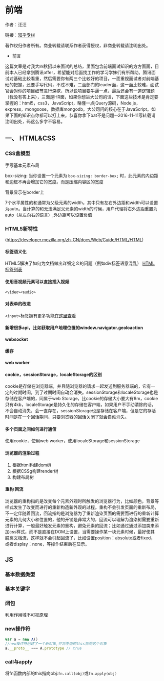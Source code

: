 # 前端

作者：汪汪

链接：[知乎专栏](https://zhuanlan.zhihu.com/p/22606894)

著作权归作者所有。商业转载请联系作者获得授权，非商业转载请注明出处。

* 前言

这篇文章是对我大四秋招以来面试的总结，里面包含前端面试知识的方方面面，目前本人已经拿到腾讯offer，希望能对后面找工作的学习学妹们有所帮助。腾讯面试对基础比较看重，然后需要你有两三个比较好的项目，一面重视面试者对前端基础的把握，还要手写代码，不过不难，二面部门的leader面，这一面比较难，面试官会对你的项目细节进行深挖，所以说项目要牛逼一点，最后还会有一道逻辑题（我没有答上来），三面是HR面，如果你想进大公司的话，下面这些技术是肯定要掌握的：html5，css3，JavaScript，略懂一点jQuery源码，Node.js，express，mongoose，数据库mongodb。大公司问的核心在于JavaScript。如果下面的知识点你都可以打上来，恭喜你拿下bat不是问题--2016-11-11写转载请注明出处，码这么多字不容易。

## 一、 HTML&CSS

### CSS盒模型

手写基本元素布局

box-sizing: 当你设置一个元素为 `box-sizing: border-box;` 时，此元素的内边距和边框不再会增加它的宽度。而是压缩内容区的宽度

背景显示在border上

7个水平属性的和通常为父级元素的width，其中只有左右外边距和width可以设置为auto。当计算的和无法满足父元素的width的时候，用户代理将右外边距重置为auto（从左向右的语言）,外边距可以设置负值

### HTML5新特性
(https://developer.mozilla.org/zh-CN/docs/Web/Guide/HTML/HTML)
#### 标签语义化

HTML5解决了如何为文档做出详细定义的问题（例如div标签语意混乱）
[HTML标签列表](https://developer.mozilla.org/zh-CN/docs/Web/Guide/HTML/HTML5/HTML5_element_list)

#### 使用音视频元素可以直接插入视频

`<video><audio>`

#### 对表单的改进

`<input>`标签拥有更多功能[在这里查看](https://developer.mozilla.org/zh-CN/docs/Web/HTML/Element/input)

#### 新增很多api，比如获取用户地理位置的window.navigator.geoloaction

#### websocket

#### 缓存

#### web worker

#### cookie，sessionStorage，localeStorage的区别

cookie是存储在浏览器端，并且随浏览器的请求一起发送到服务器端的，它有一定的过期时间，到了过期时间自动会消失。sessionStorage和localeStorage也是存储在客户端的，同属于web Storage，比cookie的存储大小要大有8m，cookie只有4kb，localeStorage是持久化的存储在客户端，如果用户不手动清除的话，不会自动消失，会一直存在，sessionStorage也是存储在客户端，但是它的存活时间是在一个回话期间，只要浏览器的回话关闭了就会自动消失。

#### 多个页面之间如何进行通信

使用cookie，使用web worker，使用localeStorage和sessionStorage

#### 浏览器的渲染过程

1. 根据html构建dom树
2. 根据CSSg构建render树
3. 构建布局树

#### 重构 回流

浏览器的重构指的是改变每个元素外观时所触发的浏览器行为，比如颜色，背景等样式发生了改变而进行的重新构造新外观的过程。重构不会引发页面的重新布局，不一定伴随着回流，回流指的是浏览器为了重新渲染页面的需要而进行的重新计算元素的几何大小和位置的，他的开销是非常大的，回流可以理解为渲染树需要重新进行计算，一般最好触发元素的重构，避免元素的回流；比如通过通过添加类来添加css样式，而不是直接在DOM上设置，当需要操作某一块元素时候，最好使其脱离文档流，这样就不会引起回流了，比如设置position：absolute或者fixed，或者display：none，等操作结束后在显示。

## JS

### 基本数据类型

### 基本关键字

### 闭包

利用作用域不可视原理

### new操作符

``` JavaScript
var a = new A()
//new操作符创建了一个新对象,并将左值的this指向这个对象
a.__proto__ === A.prototype // true

```

### call与apply

将fn函数内部的this指向obj:`fn.call(obj)`或`fn.apply(obj)`